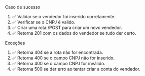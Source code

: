Caso de sucesso

1.  ✅ Validar se o vendedor foi inserido corretamente.
2.  ✅ Verificar se o CNPJ é valido.
3.  ✅ Criar uma rota /POST para criar um novo vendedor.
4.  ✅ Retorna 201 com os dados do vendedor se tudo der certo.

Exceções

1.  ✅ Retorna 404 se a rota não for encontrada.
2.  ✅ Retorna 400 se o campo CNPJ não for inserido.
3.  ✅ Retorna 400 se o campo CNPJ for inválido.
4.  ✅ Retorna 500 se der erro ao tentar criar a conta do vendedor.
